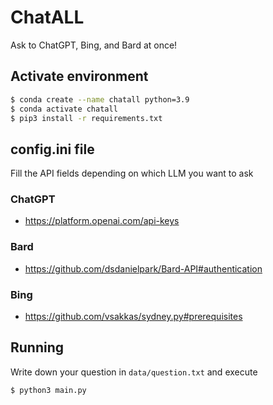 # ChatALL

Ask to ChatGPT, Bing, and Bard at once!

## Activate environment

```bash
$ conda create --name chatall python=3.9
$ conda activate chatall
$ pip3 install -r requirements.txt
```

## config.ini file

Fill the API fields depending on which LLM you want to ask

### ChatGPT

* https://platform.openai.com/api-keys

### Bard

* https://github.com/dsdanielpark/Bard-API#authentication

### Bing

* https://github.com/vsakkas/sydney.py#prerequisites

## Running

Write down your question in `data/question.txt` and execute

```bash
$ python3 main.py

```